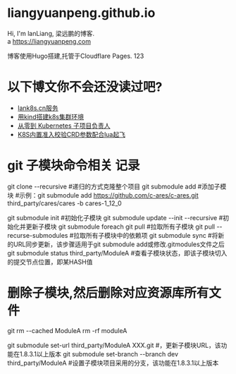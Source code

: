 # liangyuanpeng.github.io
<!-- [![Build Status](https://travis-ci.com/liangyuanpeng/liangyuanpeng.github.io.svg?branch=source)](https://travis-ci.com/liangyuanpeng/liangyuanpeng.github.io) -->
Hi, I'm lanLiang, 梁远鹏的博客.    
a
https://liangyuanpeng.com


博客使用Hugo搭建,托管于Cloudflare Pages. 123

# 以下博文你不会还没读过吧?

- [lank8s.cn服务](https://liangyuanpeng.com/post/service-lank8s.cn/)
- [用kind搭建k8s集群环境](https://liangyuanpeng.com/post/run-k8s-with-kind/)
- [从零到 Kubernetes 子项目负责人](https://liangyuanpeng.com/post/from-zero-to-kubernets-subproject-lead/)
- [K8S内置准入校验CRD参数配合lua起飞](https://liangyuanpeng.com/post/k8s-validating-admission-policy-with-crdparam-lua/)

# git 子模块命令相关 记录 

git clone <repository> --recursive #递归的方式克隆整个项目
git submodule add <repository> <path> #添加子模块
#示例：git submodule add https://github.com/c-ares/c-ares.git  third_party/cares/cares -b cares-1_12_0
 
git submodule init #初始化子模块
git submodule update --init --recursive #初始化并更新子模块
git submodule foreach git pull      #拉取所有子模块
git pull --recurse-submodules  #拉取所有子模块中的依赖项
git submodule sync  #将新的URL同步更新，该步骤适用于git submodule add或修改.gitmodules文件之后
git submodule status third_party/ModuleA    #查看子模块状态，即该子模块切入的提交节点位置，即某HASH值
 
# 删除子模块,然后删除对应资源库所有文件  

git rm --cached ModuleA
rm -rf moduleA
 
git submodule set-url third_party/ModuleA XXX.git #，更新子模块URL，该功能在1.8.3.1以上版本
git submodule set-branch --branch dev third_party/ModuleA   #设置子模块项目采用的分支，该功能在1.8.3.1以上版本

